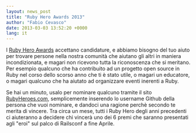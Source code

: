 ```yaml
---
layout: news_post
title: "Ruby Hero Awards 2013"
author: "Fabio Cevasco"
date: 2013-03-03 13:52:20 +0000
lang: it
---
```


I [Ruby Hero Awards][1] accettano candidature, e abbiamo bisogno del tuo
aiuto per trovare persone nella nostra comunità che aiutano gli altri in
maniera incondizionata, e magari non ricevono tutta la riconoscenza che
si meritano. Per esempio qualcuno che ha contribuito ad un progetto open
source in Ruby nel corso dello scorso anno che ti è stato utile, o
magari un educatore, o magari qualcuno che ha aiutato ad organizzare
eventi inerenti a Ruby.

Se hai un minuto, usalo per nominare qualcuno tramite il sito
[RubyHeroes.com][1], semplicemente inserendo lo username Github della
persona che vuoi nominare, e dandoci una ragione perchè secondo te
merita di vincere. Tra circa un mese, tutti i Ruby Hero degli anni
precedenti ci aiuteranno a decidere chi vincerà uno dei 6 premi che
saranno presentati agli \"eroi\" sul palco di Railsconf a fine Aprile.



[1]: http://rubyheroes.com
